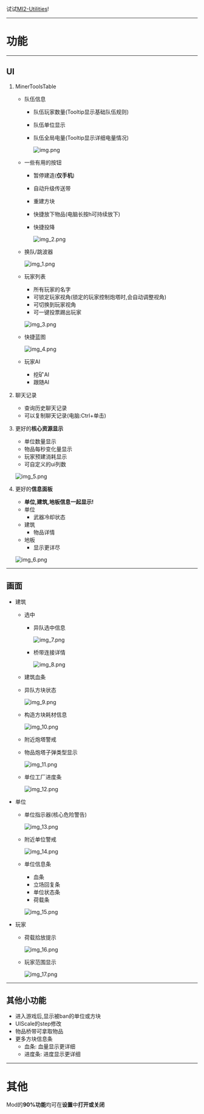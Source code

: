 试试[MI2-Utilities](https://github.com/BlackDeluxeCat/MI2-Utilities-Java/)!

---

# 功能

---

## UI
1. MinerToolsTable
   * 队伍信息
     * 队伍玩家数量(Tooltip显示基础队伍规则)
     * 队伍单位显示
     * 队伍全局电量(Tooltip显示详细电量情况)

       ![img.png](.github/images/MinerToolsTable.png)

   * 一些有用的按钮
     * 暂停建造(**仅手机**)
     * 自动升级传送带
     * 重建方块
     * 快捷放下物品(电脑长按h可持续放下)
     * 快捷投降

       ![img_2.png](.github/images/UsefulButtons.png)

   * 换队/跳波器

     ![img_1.png](.github/images/WaveSkipper.png)

   * 玩家列表
     * 所有玩家的名字
     * 可锁定玩家视角(锁定的玩家控制炮塔时,会自动调整视角)
     * 可切换到玩家视角
     * 可一键投票踢出玩家
     
     ![img_3.png](.github/images/PlayerList.png)

   * 快捷蓝图

     ![img_4.png](.github/images/SchematicList.png)

   * 玩家AI
     * 挖矿AI
     * 跟随AI

3. 聊天记录
   * 查询历史聊天记录
   * 可以复制聊天记录(电脑:Ctrl+单击)

4. 更好的**核心资源显示**
   * 单位数量显示
   * 物品每秒变化量显示
   * 玩家预建消耗显示
   * 可自定义的ui列数

   ![img_5.png](.github/images/BetterCoreItemsDisplay.png)

5. 更好的**信息面板**
   * **单位,建筑,地板信息一起显示!**
   * 单位
     * 武器冷却状态
   * 建筑
     * 物品详情
   * 地板
     * 显示更详尽
   
   ![img_6.png](.github/images/BetterHoverInfoTable.png)

---

## 画面
* 建筑
  * 选中
    * 异队选中信息

      ![img_7.png](.github/images/BlockStatus.png)

    * 桥带连接详情

      ![img_8.png](.github/images/BridgeLinkedInfo.png)

  * 建筑血条
  * 异队方块状态

    ![img_9.png](.github/images/BuildHealthBar.png)

  * 构造方块耗材信息

    ![img_10.png](.github/images/ConstructorBlockInfo.png)

  * 附近炮塔警戒
  * 物品炮塔子弹类型显示

    ![img_11.png](.github/images/TurretAlert.png)

  * 单位工厂进度条

    ![img_12.png](.github/images/UnitBuildInfo.png)

* 单位
  * 单位指示器(核心危险警告)

    ![img_13.png](.github/images/EnemyIndicator.png)

  * 附近单位警戒

    ![img_14.png](.github/images/UnitAlert.png)

  * 单位信息条
    * 血条
    * 立场回复条
    * 单位状态条
    * 荷载条

    ![img_15.png](.github/images/UnitInfoBar.png)

* 玩家 
  * 荷载拾放提示
  
    ![img_16.png](.github/images/PayloadHint.png)
  
  * 玩家范围显示
  
    ![img_17.png](.github/images/PlayerRange.png)
---

## 其他小功能
* 进入游戏后,显示被ban的单位或方块
* UIScale的step修改
* 物品桥带可拿取物品
* 更多方块信息条
  * 血条: 血量显示更详细
  * 进度条: 进度显示更详细

---

# 其他
Mod的**90%功能**均可在**设置**中**打开或关闭**